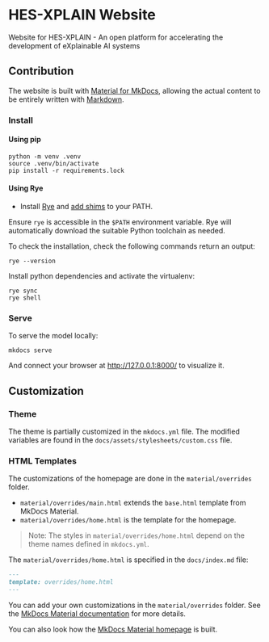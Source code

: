 # HES-XPLAIN Website

Website for HES-XPLAIN - An open platform for accelerating the development of eXplainable AI systems

## Contribution

The website is built with [Material for MkDocs](https://squidfunk.github.io/mkdocs-material/),
allowing the actual content to be entirely written with [Markdown](https://www.markdownguide.org/).

### Install

#### Using pip

```shell
python -m venv .venv
source .venv/bin/activate
pip install -r requirements.lock
```

#### Using Rye

- Install [Rye](https://rye-up.com/) and [add shims](https://rye-up.com/guide/installation/) to your PATH.

Ensure `rye` is accessible in the `$PATH` environment variable.
Rye will automatically download the suitable Python toolchain as needed.

To check the installation, check the following commands return an output:

```shell
rye --version
```

Install python dependencies and activate the virtualenv:

```shell
rye sync
rye shell
```

### Serve

To serve the model locally:

```shell
mkdocs serve
```

And connect your browser at http://127.0.0.1:8000/ to visualize it.

## Customization

### Theme

The theme is partially customized in the `mkdocs.yml` file. The modified variables are found in the `docs/assets/stylesheets/custom.css` file.

### HTML Templates

The customizations of the homepage are done in the `material/overrides` folder.

- `material/overrides/main.html` extends the `base.html` template from MkDocs Material.
- `material/overrides/home.html` is the template for the homepage.

> Note: The styles in `material/overrides/home.html` depend on the theme names defined in `mkdocs.yml`.

The `material/overrides/home.html` is specified in the `docs/index.md` file:

```markdown
---
template: overrides/home.html
---
```

You can add your own customizations in the `material/overrides` folder. See the [MkDocs Material documentation](https://squidfunk.github.io/mkdocs-material/customization/#template-overrides) for more details.

You can also look how the [MkDocs Material homepage](https://github.com/squidfunk/mkdocs-material) is built.
